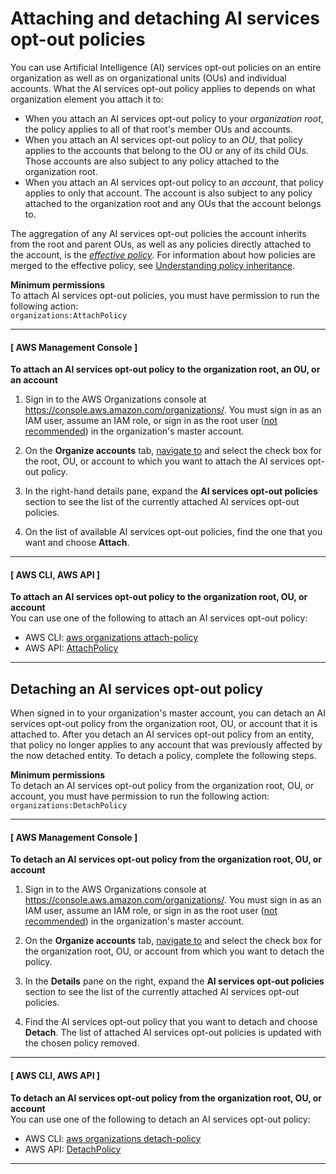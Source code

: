 # Attaching and detaching AI services opt\-out policies<a name="orgs_manage_policies_ai-opt-out_attach"></a>

You can use Artificial Intelligence \(AI\) services opt\-out policies on an entire organization as well as on organizational units \(OUs\) and individual accounts\. What the AI services opt\-out policy applies to depends on what organization element you attach it to: 
+ When you attach an AI services opt\-out policy to your *organization root*, the policy applies to all of that root's member OUs and accounts\.
+ When you attach an AI services opt\-out policy to an *OU*, that policy applies to the accounts that belong to the OU or any of its child OUs\. Those accounts are also subject to any policy attached to the organization root\.
+ When you attach an AI services opt\-out policy to an *account*, that policy applies to only that account\. The account is also subject to any policy attached to the organization root and any OUs that the account belongs to\.

The aggregation of any AI services opt\-out policies the account inherits from the root and parent OUs, as well as any policies directly attached to the account, is the [*effective policy*](orgs_manage_policies_ai-opt-out_effective.md)\. For information about how policies are merged to the effective policy, see [Understanding policy inheritance](orgs_manage_policies_inheritance.md)\.

**Minimum permissions**  
To attach AI services opt\-out policies, you must have permission to run the following action:  
`organizations:AttachPolicy`

------
#### [ AWS Management Console ]

**To attach an AI services opt\-out policy to the organization root, an OU, or an account**

1. Sign in to the AWS Organizations console at [https://console\.aws\.amazon\.com/organizations/](https://console.aws.amazon.com/organizations/)\. You must sign in as an IAM user, assume an IAM role, or sign in as the root user \([not recommended](https://docs.aws.amazon.com/IAM/latest/UserGuide/best-practices.html#lock-away-credentials)\) in the organization's master account\. 

1. On the **Organize accounts** tab, [navigate to](orgs_manage_ous.md#navigate_tree) and select the check box for the root, OU, or account to which you want to attach the AI services opt\-out policy\.

1. In the right\-hand details pane, expand the **AI services opt\-out policies** section to see the list of the currently attached AI services opt\-out policies\.

1. On the list of available AI services opt\-out policies, find the one that you want and choose **Attach**\.

------
#### [ AWS CLI, AWS API ]

**To attach an AI services opt\-out policy to the organization root, OU, or account**  
You can use one of the following to attach an AI services opt\-out policy:
+ AWS CLI: [aws organizations attach\-policy](https://docs.aws.amazon.com/cli/latest/reference/organizations/attach-policy.html)
+ AWS API: [AttachPolicy](https://docs.aws.amazon.com/organizations/latest/APIReference/API_AttachPolicy.html)

------

## Detaching an AI services opt\-out policy<a name="orgs_manage_policies_ai-opt-out_detach"></a>

When signed in to your organization's master account, you can detach an AI services opt\-out policy from the organization root, OU, or account that it is attached to\. After you detach an AI services opt\-out policy from an entity, that policy no longer applies to any account that was previously affected by the now detached entity\. To detach a policy, complete the following steps\. 

**Minimum permissions**  
To detach an AI services opt\-out policy from the organization root, OU, or account, you must have permission to run the following action:  
`organizations:DetachPolicy`

------
#### [ AWS Management Console ]

**To detach an AI services opt\-out policy from the organization root, OU, or account**

1. Sign in to the AWS Organizations console at [https://console\.aws\.amazon\.com/organizations/](https://console.aws.amazon.com/organizations/)\. You must sign in as an IAM user, assume an IAM role, or sign in as the root user \([not recommended](https://docs.aws.amazon.com/IAM/latest/UserGuide/best-practices.html#lock-away-credentials)\) in the organization's master account\. 

1. On the **Organize accounts** tab, [navigate to](orgs_manage_ous.md#navigate_tree) and select the check box for the organization root, OU, or account from which you want to detach the policy\.

1. In the **Details** pane on the right, expand the **AI services opt\-out policies** section to see the list of the currently attached AI services opt\-out policies\. 

1. Find the AI services opt\-out policy that you want to detach and choose **Detach**\. The list of attached AI services opt\-out policies is updated with the chosen policy removed\. 

------
#### [ AWS CLI, AWS API ]

**To detach an AI services opt\-out policy from the organization root, OU, or account**  
You can use one of the following to detach an AI services opt\-out policy:
+ AWS CLI: [aws organizations detach\-policy](https://docs.aws.amazon.com/cli/latest/reference/organizations/detach-policy.html)
+ AWS API: [DetachPolicy](https://docs.aws.amazon.com/organizations/latest/APIReference/API_DetachPolicy.html)

------